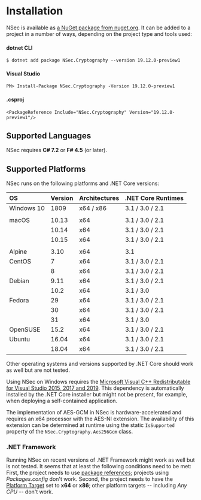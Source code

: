 # Installation

NSec is available as
[a NuGet package from nuget.org](https://www.nuget.org/packages/NSec.Cryptography/19.12.0-preview1).
It can be added to a project in a number of ways, depending on the project type
and tools used:


#### dotnet CLI

    $ dotnet add package NSec.Cryptography --version 19.12.0-preview1

#### Visual Studio

    PM> Install-Package NSec.Cryptography -Version 19.12.0-preview1

#### .csproj

    <PackageReference Include="NSec.Cryptography" Version="19.12.0-preview1"/>


## Supported Languages

NSec requires **C# 7.2** or **F# 4.5** (or later).


## Supported Platforms

NSec runs on the following platforms and .NET Core versions:

| OS            | Version  | Architectures | .NET Core Runtimes |
|:------------- |:-------- |:------------- |:-------------------|
| Windows 10    | 1809     | x64 / x86     | 3.1 / 3.0 / 2.1    |
|               |          |               |                    |
| macOS         | 10.13    | x64           | 3.1 / 3.0 / 2.1    |
|               | 10.14    | x64           | 3.1 / 3.0 / 2.1    |
|               | 10.15    | x64           | 3.1 / 3.0 / 2.1    |
|               |          |               |                    |
| Alpine        | 3.10     | x64           | 3.1                |
| CentOS        | 7        | x64           | 3.1 / 3.0 / 2.1    |
|               | 8        | x64           | 3.1 / 3.0 / 2.1    |
| Debian        | 9.11     | x64           | 3.1 / 3.0 / 2.1    |
|               | 10.2     | x64           | 3.1 / 3.0          |
| Fedora        | 29       | x64           | 3.1 / 3.0 / 2.1    |
|               | 30       | x64           | 3.1 / 3.0 / 2.1    |
|               | 31       | x64           | 3.1 / 3.0          |
| OpenSUSE      | 15.2     | x64           | 3.1 / 3.0 / 2.1    |
| Ubuntu        | 16.04    | x64           | 3.1 / 3.0 / 2.1    |
|               | 18.04    | x64           | 3.1 / 3.0 / 2.1    |

Other operating systems and versions supported by .NET Core should work as well
but are not tested.

Using NSec on Windows requires the
[Microsoft Visual C++ Redistributable for Visual Studio 2015, 2017 and 2019](https://support.microsoft.com/en-us/help/2977003/the-latest-supported-visual-c-downloads).
This dependency is automatically installed by the .NET Core installer but might
not be present, for example, when deploying a self-contained application.

The implementation of AES-GCM in NSec is hardware-accelerated and requires an
x64 processor with the AES-NI extension. The availability of this extension can
be determined at runtime using the static `IsSupported` property of the
`NSec.Cryptography.Aes256Gcm` class.


### .NET Framework

Running NSec on recent versions of .NET Framework might work as well but is not
tested. It seems that at least the following conditions need to be met:
First, the project needs to use
[*<PackageReference>* package references](https://devblogs.microsoft.com/nuget/NuGet-now-fully-integrated-into-MSBuild/);
projects using *Packages.config* don't work.
Second, the project needs to have the
[Platform Target](https://docs.microsoft.com/en-us/visualstudio/ide/reference/build-page-project-designer-csharp?view=vs-2019#configuration-and-platform)
set to **x64** or **x86**; other platform targets -- including *Any CPU* --
don't work.
